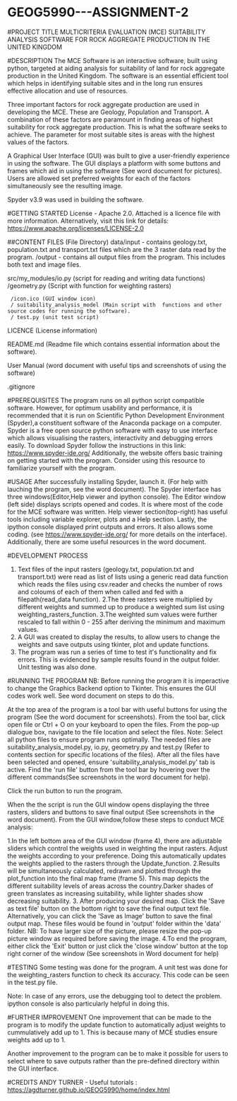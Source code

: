 # GEOG5990---ASSIGNMENT-2

#PROJECT TITLE
MULTICRITERIA EVALUATION (MCE) SUITABILITY ANALYSIS SOFTWARE FOR ROCK AGGREGATE PRODUCTION IN THE UNITED KINGDOM

#DESCRIPTION 
The MCE Software is an interactive software, built using python, targeted at aiding analysis for suitability of land for rock aggregate production in 
the United Kingdom. The software is an essential efficient tool which helps in identifying suitable sites and in the long run ensures
effective allocation and use of resources. 

Three important factors for rock aggregate production are used in developing the MCE. These are Geology, Population and Transport. 
A combination of these factors are paramount in finding areas of highest suitability for rock aggregate production. This is what the software seeks to achieve.
The parameter for most suitable sites is areas with the highest values of the factors. 

A Graphical User Interface (GUI) was built to give a user-friendly experience in using the software. The GUI displays a platform with some buttons and frames which aid in using the software (See word document for pictures). Users are allowed set preferred weights for each of the factors simultaneously see the resulting image.

Spyder v3.9 was used in building the software.


#GETTING STARTED
License - Apache 2.0. Attached is a licence file with more information. Alternatively, visit this link for details: https://www.apache.org/licenses/LICENSE-2.0

##CONTENT FILES (File Directory)
data/input  - contains geology.txt, population.txt and transport.txt files which are the 3 raster data read by the program.
    /output - contains all output files from the program. This includes both text and image files.

src/my_modules/io.py (script for reading and writing data functions)
			  /geometry.py (Script with function for weighting rasters)

     /icon.ico (GUI window icon)
     / suitability_analysis_model (Main script with  functions and other source codes for running the software).
     / test.py (unit test script)
   
LICENCE (License information)

README.md (Readme file which contains essential information about the software).

User Manual (word document with useful tips and screenshots of using the software)

.gitignore
	 
	 		  
#PREREQUISITES
The program runs on all python script compatible software. However, for optimum usability and performance, it is recommended that it is
run on Scientific Python Development Environment (Spyder),a constituent software of the Anaconda package on a computer.
Spyder is a free open source python software with easy to use interface which allows visualising the rasters, interactivity and debugging errors easily.
To download Spyder follow the instructions in this link:
https://www.spyder-ide.org/
Additionally, the website offers basic training on getting started with the program. Consider using this resource to familiarize yourself with the program.


#USAGE 
After successfully installing Spyder, launch it. (For help with lauching the program, see the word document).
The Spyder interface has three windows(Editor,Help viewer and ipython console). The Editor window (left side) displays scripts opened and codes.
It is where most of the code for the MCE software was written. Help viewer section(top-right) has useful tools including variable explorer, plots and a Help section.
Lastly, the ipython console displayed print outputs and errors. It also allows some coding. (see https://www.spyder-ide.org/ for more details on the interface).
Additionally, there are some useful resources in the word document.

#DEVELOPMENT PROCESS
1. Text files of the input rasters (geology.txt, population.txt and transport.txt) were read as list of lists using a generic read data function which reads the files
using csv.reader and checks the number of rows and coloums of each of them when called and fed with a filepath(read_data function).
2.The three rasters were multiplied by different weights and summed up to produce a weighted sum list  using weighting_rasters_function.
3.The weighted sum values were further rescaled to fall within 0 - 255 after deriving the minimum and maximum values.
4. A GUI was created to display the results, to allow users to change the weights and save outputs using tkinter, plot and update functions.
5. The program was run a series of time to test it's functionality and fix errors. This is evidenced by sample results found in the output folder. Unit testing was also done.

#RUNNING THE PROGRAM
NB: Before running the program it is imperactive to change the Graphics Backend option to Tkinter. This ensures the GUI codes work well. See word document on steps to do this.

At the top area of the program is a tool bar with useful buttons for using the program (See the word document for screenshots). From the tool bar, click open file or Ctrl + O on your keyboard to open the files.
From the pop-up dialogue box, navigate to the file location and select the files. Note: Select all python files to ensure program runs optimally. 
The needed files are suitability_analysis_model.py, io.py, geometry.py and test.py (Refer to contents section for specific locations of the files). 
After all the files have been selected and opened, ensure 'suitability_analysis_model.py' tab is active. Find the 'run file' button from the tool bar by hovering over the different commands(See screenshots in the word document for help).

Click the run button to run the program.

When the the script is run the GUI window opens displaying the three rasters, sliders and buttons to save final output (See screenshots in the word document). From the GUI window,follow these steps to conduct MCE analysis:

1.In the left bottom area of the GUI window (frame 4), there are adjustable sliders which control the weights used in weighting the input rasters. Adjust the weights according to your preference. Doing this automatically updates the weights applied to the rasters through the Update_function.
2.Results will be simultaneously calculated, redrawn and plotted through the plot_function into the final map frame (frame 5). This map depicts the different suitability levels of areas across the country.Darker shades of green translates as increasing suitability, while lighter shades show decreasing suitability.
3. After producing your desired map. Click the 'Save as text file' button on the bottom right to save the final output text file. Alternatively, you can click the 'Save as Image' button to save the final output map. These files would be found in 'output' folder within the 'data' folder. 
NB: To have larger size of the picture, please resize the pop-up picture window as required before saving the image.
4.To end the program, either click the 'Exit' button or just click the 'close window' button at the top right corner of the window (See screenshots in Word document for help)

#TESTING
Some testing was done for the program. A unit test was done for the weighting_rasters function to check its accuracy. This code can be seen in the test.py file.

Note: In case of any errors, use the debugging tool to detect the problem. ipython console is also 
particularly helpful in doing this.

#FURTHER IMPROVEMENT
One improvement that can be made to the program is to modify the update function to automatically adjust weights to cummulatively add up to 1. This is because many of MCE studies ensure weights add up to 1.

Another improvement to the program can be to make it possible for users to select where to save outputs rather than the pre-defined directory within the GUI interface. 

#CREDITS
ANDY TURNER - Useful tutorials : https://agdturner.github.io/GEOG5990/home/index.html


